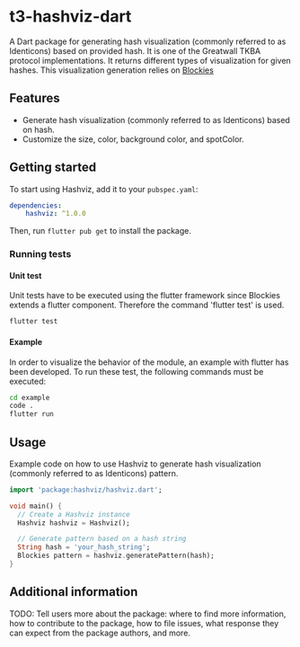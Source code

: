 # t3-hashviz-dart

A Dart package for generating hash visualization (commonly referred to as Identicons) based on provided hash. It is one of the Greatwall TKBA protocol implementations. It returns different types of visualization for given hashes.
This visualization generation relies on [Blockies](https://pub.dev/packages/blockies)

## Features

- Generate hash visualization (commonly referred to as Identicons) based on hash.
- Customize the size, color, background color, and spotColor.
  

## Getting started

To start using Hashviz, add it to your `pubspec.yaml`:
```yaml
dependencies:
    hashviz: ^1.0.0
```
Then, run `flutter pub get` to install the package.

### Running tests
#### Unit test
Unit tests have to be executed using the flutter framework since Blockies extends a flutter component. Therefore the command 'flutter test' is used.
```bash
flutter test
```
#### Example
In order to visualize the behavior of the module, an example with flutter has been developed. To run these test, the following commands must be executed:
```bash
cd example
code .
flutter run
```

## Usage

Example code on how to use Hashviz to generate hash visualization (commonly referred to as Identicons) pattern.
```dart
import 'package:hashviz/hashviz.dart';

void main() {
  // Create a Hashviz instance
  Hashviz hashviz = Hashviz();

  // Generate pattern based on a hash string
  String hash = 'your_hash_string';
  Blockies pattern = hashviz.generatePattern(hash);
}
```

## Additional information

TODO: Tell users more about the package: where to find more information, how to
contribute to the package, how to file issues, what response they can expect
from the package authors, and more.